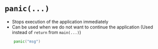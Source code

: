 # `panic(...)`

- Stops execution of the application immediately
-  Can be used when we do not want to continue the application (Used instead of `return` from `main(...)`)

```go
    panic("msg")
```
